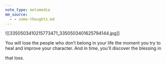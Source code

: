 ```yaml
---
note_type: metamedia
mm_source:
  - - some-thoughts.md
---
```


![[3350503410215773471_3350503401625794144.jpg]]

You will lose the people who don’t belong in your life
the moment you try to heal and improve your
character. And in time, you'll discover the blessing in

that loss.

